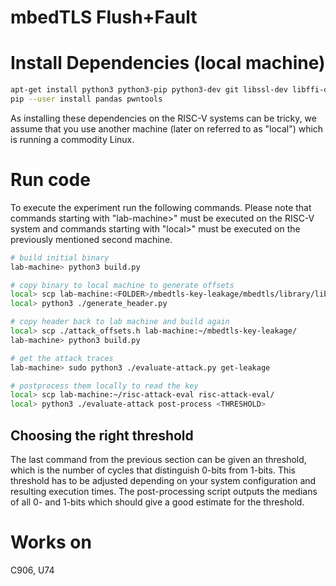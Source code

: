 # mbedTLS Flush+Fault

# Install Dependencies (local machine)
```bash
apt-get install python3 python3-pip python3-dev git libssl-dev libffi-dev build-essential
pip --user install pandas pwntools
```
As installing these dependencies on the RISC-V systems can be tricky, we assume that you use another machine (later on referred to as "local") which is running a commodity Linux.

# Run code
To execute the experiment run the following commands.
Please note that commands starting with "lab-machine>" must be executed on the RISC-V system and commands starting with "local>" must be executed on the previously mentioned second machine.

```bash
# build initial binary
lab-machine> python3 build.py

# copy binary to local machine to generate offsets
local> scp lab-machine:<FOLDER>/mbedtls-key-leakage/mbedtls/library/libmbedtls.so.8 .
local> python3 ./generate_header.py

# copy header back to lab machine and build again
local> scp ./attack_offsets.h lab-machine:~/mbedtls-key-leakage/ 
lab-machine> python3 build.py

# get the attack traces
lab-machine> sudo python3 ./evaluate-attack.py get-leakage

# postprocess them locally to read the key
local> scp lab-machine:~/risc-attack-eval risc-attack-eval/
local> python3 ./evaluate-attack post-process <THRESHOLD>
```

## Choosing the right threshold
The last command from the previous section can be given an threshold, which is the number of cycles that distinguish 0-bits from 1-bits. 
This threshold has to be adjusted depending on your system configuration and resulting execution times.
The post-processing script outputs the medians of all 0- and 1-bits which should give a good estimate for the threshold.

# Works on
C906, U74
